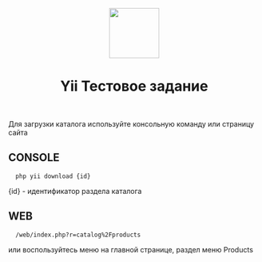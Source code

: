 <p align="center">
    <a href="https://github.com/yiisoft" target="_blank">
        <img src="https://avatars0.githubusercontent.com/u/993323" height="100px">
    </a>
    <h1 align="center">Yii Тестовое задание</h1>
    <br>
</p>


Для загрузки каталога используйте консольную команду или страницу сайта

CONSOLE
-------------------

      php yii download {id}     
{id} - идентификатор раздела каталога

WEB
------------
      /web/index.php?r=catalog%2Fproducts 
 
или воспользуйтесь меню на главной странице,
раздел меню Products

